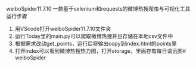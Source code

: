 weiboSpider11.7.10
一款基于selenium和requests的微博热搜爬虫与可视化工具
运行步骤
1. 用VScode打开weiboSpider11.7.10文件夹
2. 运行Today里的main.py可以爬取微博热搜并且存储在本地csv文件中
3. 根据需求改动get_points，运行后将输出copy到index.html的points里
4. 打开index可以看到微博热搜热力图，打开storage，里面存有每日词云图# weiboSpider
